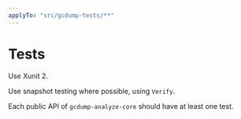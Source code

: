 ```yaml
---
applyTo: "src/gcdump-tests/**"
---
```


# Tests

Use Xunit 2.

Use snapshot testing where possible, using `Verify`.

Each public API of `gcdump-analyze-core` should have at least one test.
